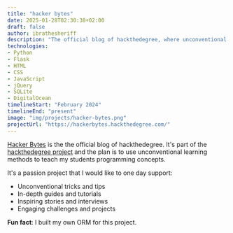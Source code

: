 ```yaml
---
title: "hacker bytes"
date: 2025-01-28T02:30:38+02:00
draft: false
author: ibrathesheriff
description: "The official blog of hackthedegree, where unconventional learning methods collide with your coding aspirations!"
technologies:
- Python
- Flask
- HTML
- CSS
- JavaScript
- jQuery
- SQLite
- DigitalOcean
timelineStart: "February 2024"
timelineEnd: "present"
image: "img/projects/hacker-bytes.png"
projectUrl: "https://hackerbytes.hackthedegree.com/"
---
```

[Hacker Bytes](https://hackerbytes.hackthedegree.com/) is the the official blog of hackthedegree. It's part of the [hackthedegree project](/projects/hackthedegree) and the plan is to use unconventional learning methods to teach my students programming concepts.

It's a passion project that I would like to one day support:
+ Unconventional tricks and tips
+ In-depth guides and tutorials
+ Inspiring stories and interviews
+ Engaging challenges and projects

**Fun fact**: I built my own ORM for this project.